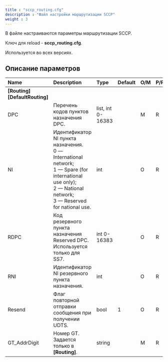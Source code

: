 ```yaml
---
title : "sccp_routing.cfg"
description : "Файл настройки маршрутизации SCCP"
weight : 3
---
```

В файле настраиваются параметры маршрутизации SCCP.

Ключ для reload - **sccp_routing.cfg**.

Используется во всех версиях.
## Описание параметров
|Name|Description|Type|Default|O/M|P/R|Version|
|:---|:----------|:---|:------|:--|:--|:------|
|**[Routing]**<br>**[DefaultRouting]**||
|DPC|Перечень кодов пунктов назначения DPC.|list, int 0-16383||M|R||
|NI|Идентификатор NI пункта назначения.<br>0 — International network;<br>1 — Spare (for international use only);<br>2 — National network;<br>3 — Reserved for national use.|int||O|R||
|RDPC|Код резервного пункта назначения Reserved DPC. Используется только для SS7.|int 0-16383||O|R||
|RNI|Идентификатор NI резервного пункта назначения.|int||O|R||
|Resend|Флаг повторной отправки сообщения при получении UDTS.|bool|1|O|R||
|GT_AddrDigit|Номер GT. Задается только в **[Routing]**.|string||M|R||
